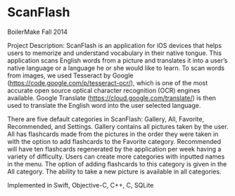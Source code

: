 ScanFlash
=========

BoilerMake Fall 2014

Project Description: ScanFlash is an application for iOS devices that helps users to memorize and understand vocabulary in their native tongue. This application scans English words from a picture and translates it into a user’s native language or a language he or she would like to learn. To scan words from images, we used Tesseract by Google (https://code.google.com/p/tesseract-ocr/), which is one of the most accurate open source optical character recognition (OCR) engines available. Google Translate (https://cloud.google.com/translate/) is then used to translate the English word into the user selected language. 

There are five default categories in ScanFlash: Gallery, All, Favorite, Recommended, and Settings. Gallery contains all pictures taken by the user. All has flashcards made from the pictures in the order they were taken in with the option to add flashcards to the Favorite category. Recommended will have ten flashcards regenerated by the application per week having a variety of difficulty. Users can create more categories with inputted names in the menu. The option of adding flashcards to this category is given in the All category. The ability to take a new picture is available in all categories. 

Implemented in Swift, Objective-C, C++, C, SQLite
